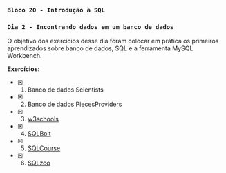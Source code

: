 ### `Bloco 20 - Introdução à SQL`
### `Dia 2 - Encontrando dados em um banco de dados`

O objetivo dos exercícios desse dia foram colocar em prática os primeiros aprendizados sobre banco de dados, SQL e a ferramenta MySQL Workbench.

**Exercícios:**
- [x] 1. Banco de dados Scientists
- [x] 2. Banco de dados PiecesProviders
- [x] 3. [w3schools](https://www.w3schools.com/sql/exercise.asp?filename=exercise_where1)
- [x] 4. [SQLBolt](https://sqlbolt.com/lesson/select_queries_with_constraints)
- [x] 5. [SQLCourse](http://www.sqlcourse.com/intro.html)
- [x] 6. [SQLzoo](https://sqlzoo.net/wiki/SELECT_from_WORLD_Tutorial)
  